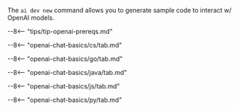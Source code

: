 The `ai dev new` command allows you to generate sample code to interact w/ OpenAI models.

--8<-- "tips/tip-openai-prereqs.md"

--8<-- "openai-chat-basics/cs/tab.md"

--8<-- "openai-chat-basics/go/tab.md"

--8<-- "openai-chat-basics/java/tab.md"

--8<-- "openai-chat-basics/js/tab.md"

--8<-- "openai-chat-basics/py/tab.md"
